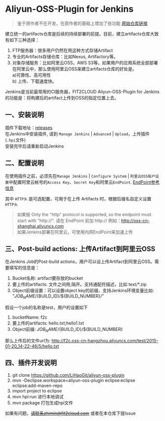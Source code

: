 Aliyun-OSS-Plugin for Jenkins
====================

> 鉴于原作者不在开发，在原作者的基础上增加了些功能 [原始仓库链接](https://github.com/fit2cloud/aliyun-oss-plugin)

建立统一的artifacts仓库是后续的持续部署的前提。目前，建立artifacts仓库大致有如下三种选择：

1. FTP服务器：很多用户仍然在用这种方式存储Artifact
2. 专业的Artifacts存储仓库：比如Nexus, Artifactory等。
3. 对象存储服务：比如阿里云OSS，AWS S3等。如果用户的应用系统全部部署在阿里云中，那么使用阿里云OSS来建立artifacts仓库的好处是。  
    a)可靠性、高可用性   
    b) 上传、下载速度快。  

Jenkins是当前最常用的CI服务器，FIT2CLOUD Aliyun-OSS-Plugin for Jenkins的功能是：将构建后的artifact上传到OSS的指定位置上去。
 	
一、安装说明
-------------------------

插件下载地址：[releases](https://github.com/LiHaoGit/aliyun-oss-plugin/releases)  
在Jenkins中安装插件, 请到 `Manage Jenkins` | `Advanced` | `Upload`，上传插件(`.hpi`文件)  
安装完毕后请重新启动Jenkins

二、配置说明
-------------------------

在使用插件之前，必须先在`Manage Jenkins` | `Configure System` | `阿里云OSS账户设置`中配置阿里云帐号的`Access Key`、`Secret Key`和阿里云`EndPoint`. [EndPoint参考信息](https://help.aliyun.com/document_detail/31837.html?spm=a2c4g.11186623.6.576.627960e8w9Onzr)

其中 `HTTP头` 是可选配置，可用于在上传 Artifacts 时，根据后缀名自定义设置 `HTTP头`
 
> 如果报 Only the "http" protocol is supported, so the endpoint must start with "http://". 请在 EndPoint 前加 http:// 例如：http://oss-cn-shanghai.aliyuncs.com  
> 如果Jenkins部署在阿里云，可使用内网EndPoint来加速上传


三、Post-build actions: 上传Artifact到阿里云OSS
-------------------------

在Jenkins Job的Post-build actions，用户可以设上传Artifact到阿里云OSS。需要填写的信息是：

1. Bucket名称: artifact要存放的bucket
2. 要上传的artifacts: 文件之间用;隔开。支持通配符描述，比如 text/*.zip
3. Object前缀设置：可以设置object key的前缀，支持Jenkins环境变量比如: "${JOB_NAME}/${BUILD_ID}/${BUILD_NUMBER}/"

假设一个job的名称是test，用户的设置如下

1. bucketName: f2c
2. 要上传的artifacts: hello.txt;hello1.txt
3. Object前缀: ${JOB_NAME}/${BUILD_ID}/${BUILD_NUMBER}

那么上传后的文件url为: http://f2c.oss-cn-hangzhou.aliyuncs.com/test/2015-01-20_14-22-46/5/hello.txt


四、插件开发说明
-------------------------

1. git clone https://github.com/LiHaoGit/aliyun-oss-plugin
2. mvn -Declipse.workspace=aliyun-oss-plugin eclipse:eclipse eclipse:add-maven-repo
3. import project to eclipse
4. mvn hpi:run 进行本地调试
5. mvn package 打包生成hpi文件

如果有问题，~~请联系zhimin@fit2cloud.com~~ 或者在本仓库下提Issue
